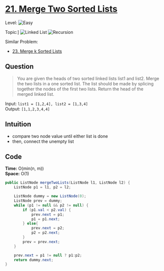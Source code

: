 # [21. Merge Two Sorted Lists](https://leetcode.com/problems/merge-two-sorted-lists/)

Level: ![Easy](https://img.shields.io/badge/-Easy-00b300)

Topic:] ![Linked List](https://img.shields.io/badge/-Linked_List-0066cc) ![Recursion](https://img.shields.io/badge/-Recursion-00cccc)

Similar Problem:

- [23. Merge k Sorted Lists](0023.md)

## Question

> You are given the heads of two sorted linked lists list1 and list2. Merge the two lists in a one sorted list. The list should be made by splicing together the nodes of the first two lists. Return the head of the merged linked list.

Input: `list1 = [1,2,4], list2 = [1,3,4]`\
Output: `[1,1,2,3,4,4]`

## Intuition

- compare two node value until either list is done
- then, connect the unempty list

## Code

**Time:** O(min(n, m))\
**Space:** O(1)

```java
public ListNode mergeTwoLists(ListNode l1, ListNode l2) {
    ListNode p1 = l1, p2 = l2;

    ListNode dummy = new ListNode(0);
    ListNode prev = dummy;
    while (p1 != null && p2 != null) {
        if (p1.val < p2.val) {
            prev.next = p1;
            p1 = p1.next;
        } else{
            prev.next = p2;
            p2 = p2.next;
        }
        prev = prev.next;
    }

    prev.next = p1 != null ? p1:p2;
    return dummy.next;
}
```
